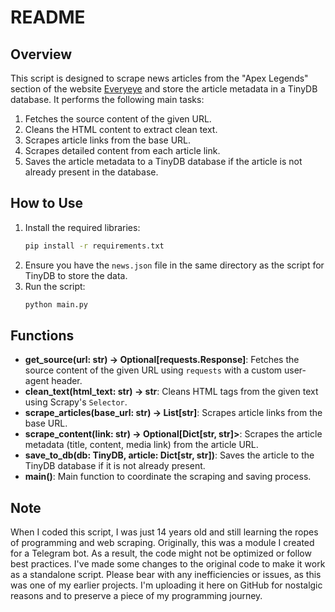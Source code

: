 # README

## Overview

This script is designed to scrape news articles from the "Apex Legends" section of the website [Everyeye](https://www.everyeye.it/notizie/apex-legends/) and store the article metadata in a TinyDB database. It performs the following main tasks:

1. Fetches the source content of the given URL.
2. Cleans the HTML content to extract clean text.
3. Scrapes article links from the base URL.
4. Scrapes detailed content from each article link.
5. Saves the article metadata to a TinyDB database if the article is not already present in the database.

## How to Use

1. Install the required libraries:
    ```bash
    pip install -r requirements.txt
    ```
2. Ensure you have the `news.json` file in the same directory as the script for TinyDB to store the data.
3. Run the script:
    ```bash
    python main.py
    ```

## Functions

- **get_source(url: str) -> Optional[requests.Response]**: Fetches the source content of the given URL using `requests` with a custom user-agent header.
- **clean_text(html_text: str) -> str**: Cleans HTML tags from the given text using Scrapy's `Selector`.
- **scrape_articles(base_url: str) -> List[str]**: Scrapes article links from the base URL.
- **scrape_content(link: str) -> Optional[Dict[str, str]>**: Scrapes the article metadata (title, content, media link) from the article URL.
- **save_to_db(db: TinyDB, article: Dict[str, str])**: Saves the article to the TinyDB database if it is not already present.
- **main()**: Main function to coordinate the scraping and saving process.

## Note

When I coded this script, I was just 14 years old and still learning the ropes of programming and web scraping. Originally, this was a module I created for a Telegram bot. As a result, the code might not be optimized or follow best practices. I've made some changes to the original code to make it work as a standalone script. Please bear with any inefficiencies or issues, as this was one of my earlier projects. I'm uploading it here on GitHub for nostalgic reasons and to preserve a piece of my programming journey.